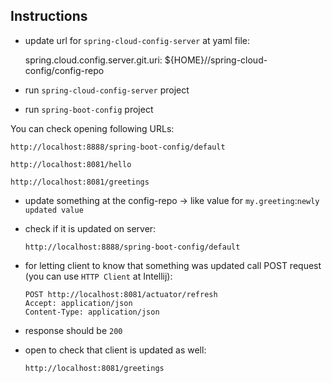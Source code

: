 
## Instructions

- update url for `spring-cloud-config-server` at yaml file:

	spring.cloud.config.server.git.uri: ${HOME}/<path to this folder>/spring-cloud-config/config-repo

- run `spring-cloud-config-server` project
- run `spring-boot-config` project

You can check opening following URLs:

    http://localhost:8888/spring-boot-config/default

    http://localhost:8081/hello
    
    http://localhost:8081/greetings

- update something at the config-repo -> like value for `my.greeting`:`newly updated value`
- check if it is updated on server:  

      http://localhost:8888/spring-boot-config/default  

- for letting client to know that something was updated call POST request (you can use `HTTP Client` at Intellij):

      POST http://localhost:8081/actuator/refresh  
      Accept: application/json  
      Content-Type: application/json  

- response should be `200`
- open to check that client is updated as well:

      http://localhost:8081/greetings


